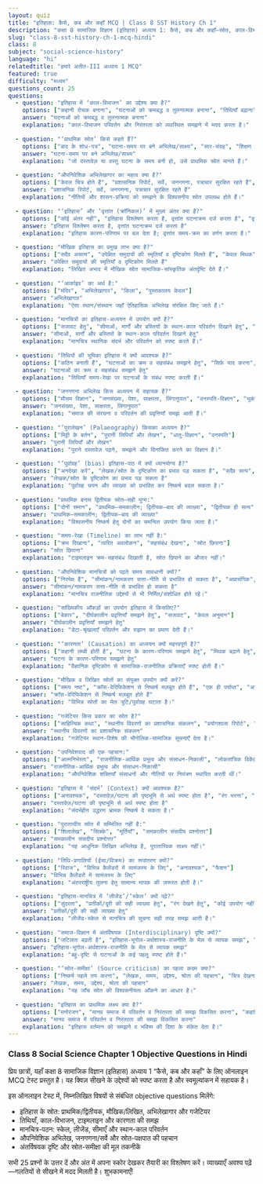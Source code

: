 ```yaml
---
layout: quiz
title: "इतिहास: कैसे, कब और कहाँ MCQ | Class 8 SST History Ch 1"
description: "कक्षा 8 सामाजिक विज्ञान (इतिहास) अध्याय 1: कैसे, कब और कहाँ—स्रोत, काल-विभाजन, तिथियाँ, अभिलेखागार और मानचित्र-आधारित 25 MCQ।"
slug: "class-8-sst-history-ch-1-mcq-hindi"
class: 8
subject: "social-science-history"
language: "hi"
relatedtitle: "हमारे अतीत-III अध्याय 1 MCQ"
featured: true
difficulty: "मध्यम"
questions_count: 25
questions:
  - question: "इतिहास में ‘काल-विभाजन’ का उद्देश्य क्या है?"
    options: ["कहानी रोचक बनाना", "घटनाओं को क्रमबद्ध व तुलनात्मक बनाना", "तिथियाँ बढ़ाना", "चित्र सजावट"]
    answer: "घटनाओं को क्रमबद्ध व तुलनात्मक बनाना"
    explanation: "काल-विभाजन परिवर्तन और निरंतरता को व्यवस्थित समझने में मदद करता है।"

  - question: "‘प्राथमिक स्रोत’ किसे कहते हैं?"
    options: ["बाद के शोध-पत्र", "घटना-समय पर बने अभिलेख/साक्ष्य", "सार-संग्रह", "शिक्षण नोट्स"]
    answer: "घटना-समय पर बने अभिलेख/साक्ष्य"
    explanation: "जो दस्तावेज़ या वस्तु घटना के समय बनी हो, उसे प्राथमिक स्रोत मानते हैं।"

  - question: "औपनिवेशिक अभिलेखागार का महत्व क्या है?"
    options: ["केवल चित्र होते हैं", "प्रशासनिक रिपोर्ट, सर्वे, जनगणना, पत्राचार सुरक्षित रहते हैं", "लोककथा मिलती है", "मानचित्र नहीं मिलते"]
    answer: "प्रशासनिक रिपोर्ट, सर्वे, जनगणना, पत्राचार सुरक्षित रहते हैं"
    explanation: "नीतियों और शासन-प्रक्रिया को समझने के विश्वसनीय स्रोत उपलब्ध होते हैं।"

  - question: "‘इतिहास’ और ‘वृत्तांत (क्रॉनिकल)’ में मुख्य अंतर क्या है?"
    options: ["कोई अंतर नहीं", "इतिहास विश्लेषण करता है, वृत्तांत घटनाक्रम दर्ज करता है", "वृत्तांत विश्लेषण करता है", "इतिहास केवल तिथियाँ है"]
    answer: "इतिहास विश्लेषण करता है, वृत्तांत घटनाक्रम दर्ज करता है"
    explanation: "इतिहास कारण-परिणाम पर बल देता है; वृत्तांत समय-क्रम का वर्णन करता है।"

  - question: "मौखिक इतिहास का प्रमुख लाभ क्या है?"
    options: ["सदैव असत्य", "उपेक्षित समुदायों की स्मृतियाँ व दृष्टिकोण मिलते हैं", "केवल मिथक", "अनावश्यक"]
    answer: "उपेक्षित समुदायों की स्मृतियाँ व दृष्टिकोण मिलते हैं"
    explanation: "लिखित अभाव में मौखिक स्रोत सामाजिक-सांस्कृतिक अंतर्दृष्टि देते हैं।"

  - question: "‘आर्काइव’ का अर्थ है:"
    options: ["मंदिर", "अभिलेखागार", "किला", "पुस्तकालय केवल"]
    answer: "अभिलेखागार"
    explanation: "ऐसा स्थान/संस्थान जहाँ ऐतिहासिक अभिलेख संरक्षित किए जाते हैं।"

  - question: "मानचित्रों का इतिहास-अध्ययन में उपयोग क्यों है?"
    options: ["सजावट हेतु", "सीमाओं, मार्गों और बस्तियों के स्थान-काल परिवर्तन दिखाने हेतु", "केवल रेखांकन", "रंग अभ्यास"]
    answer: "सीमाओं, मार्गों और बस्तियों के स्थान-काल परिवर्तन दिखाने हेतु"
    explanation: "मानचित्र स्थानिक संदर्भ और परिवर्तन को स्पष्ट करते हैं।"

  - question: "तिथियों की भूमिका इतिहास में क्यों आवश्यक है?"
    options: ["कठिन बनाती हैं", "घटनाओं का क्रम व सहसंबंध समझने हेतु", "सिर्फ़ याद करना", "अनावश्यक"]
    answer: "घटनाओं का क्रम व सहसंबंध समझने हेतु"
    explanation: "तिथियाँ समय-रेखा पर घटनाओं के संबंध स्पष्ट करती हैं।"

  - question: "जनगणना अभिलेख किस अध्ययन में सहायक हैं?"
    options: ["मौसम विज्ञान", "जनसंख्या, पेशा, साक्षरता, लिंगानुपात", "वनस्पति-विज्ञान", "भूकंप-मापन"]
    answer: "जनसंख्या, पेशा, साक्षरता, लिंगानुपात"
    explanation: "समाज की संरचना व परिवर्तन की प्रवृत्तियाँ समझ आती हैं।"

  - question: "‘पुरालेखन’ (Palaeography) किसका अध्ययन है?"
    options: ["मिट्टी के बर्तन", "पुरानी लिपियाँ और लेखन", "धातु-विज्ञान", "वनस्पति"]
    answer: "पुरानी लिपियाँ और लेखन"
    explanation: "पुराने दस्तावेज़ पढ़ने, समझने और दिनांकित करने का विज्ञान है।"

  - question: "‘पूर्वाग्रह’ (bias) इतिहास-पाठ में क्यों ध्यानयोग्य है?"
    options: ["अनदेखा करें", "लेखक/स्रोत के दृष्टिकोण का प्रभाव पड़ सकता है", "सदैव सत्य", "स्रोत नहीं चाहिए"]
    answer: "लेखक/स्रोत के दृष्टिकोण का प्रभाव पड़ सकता है"
    explanation: "पूर्वाग्रह चयन और व्याख्या को प्रभावित कर निष्कर्ष बदल सकता है।"

  - question: "प्राथमिक बनाम द्वितीयक स्रोत—सही युग्म:"
    options: ["दोनों समान", "प्राथमिक—समकालीन; द्वितीयक—बाद की व्याख्या", "द्वितीयक ही सत्य", "प्राथमिक असत्य"]
    answer: "प्राथमिक—समकालीन; द्वितीयक—बाद की व्याख्या"
    explanation: "विश्वसनीय निष्कर्ष हेतु दोनों का समन्वित उपयोग किया जाता है।"

  - question: "समय-रेखा (Timeline) का लाभ नहीं है:"
    options: ["क्रम दिखाना", "त्वरित अवलोकन", "सहसंबंध देखना", "स्रोत छिपाना"]
    answer: "स्रोत छिपाना"
    explanation: "टाइमलाइन क्रम-सहसंबंध दिखाती है, स्रोत छिपाने का औजार नहीं।"

  - question: "औपनिवेशिक मानचित्रों को पढ़ते समय सावधानी क्यों?"
    options: ["निरपेक्ष हैं", "सीमांकन/नामकरण सत्ता-नीति से प्रभावित हो सकता है", "अप्रासंगिक", "केवल सुंदर"]
    answer: "सीमांकन/नामकरण सत्ता-नीति से प्रभावित हो सकता है"
    explanation: "मानचित्र राजनीतिक उद्देश्यों से भी निर्मित/संशोधित होते रहे।"

  - question: "सांख्यिकीय आँकड़ों का उपयोग इतिहास में किसलिए?"
    options: ["बेकार", "दीर्घकालीन प्रवृत्तियाँ समझने हेतु", "सजावट", "केवल अनुमान"]
    answer: "दीर्घकालीन प्रवृत्तियाँ समझने हेतु"
    explanation: "डेटा-श्रृंखलाएँ परिवर्तन और रुझान का प्रमाण देती हैं।"

  - question: "‘कारणता’ (Causation) का अध्ययन क्यों महत्त्वपूर्ण है?"
    options: ["कहानी लम्बी होती है", "घटना के कारण-परिणाम समझने हेतु", "मिथक बढ़ाने हेतु", "केवल तिथि हेतु"]
    answer: "घटना के कारण-परिणाम समझने हेतु"
    explanation: "वैज्ञानिक दृष्टिकोण से सामाजिक-राजनीतिक प्रक्रियाएँ स्पष्ट होती हैं।"

  - question: "मौखिक व लिखित स्रोतों का संयुक्त उपयोग क्यों करें?"
    options: ["समय नष्ट", "क्रॉस-वेरिफिकेशन से निष्कर्ष मज़बूत होते हैं", "एक ही पर्याप्त", "अनावश्यक"]
    answer: "क्रॉस-वेरिफिकेशन से निष्कर्ष मज़बूत होते हैं"
    explanation: "विभिन्न स्रोतों का मेल त्रुटि/पूर्वाग्रह घटाता है।"

  - question: "गजेटियर किस प्रकार का स्रोत है?"
    options: ["साहित्यिक कथा", "स्थानीय विवरणों का प्रशासनिक संकलन", "प्रयोगशाला रिपोर्ट", "कथा-कहानी"]
    answer: "स्थानीय विवरणों का प्रशासनिक संकलन"
    explanation: "गजेटियर स्थान-विशेष की भौगोलिक-सामाजिक सूचनाएँ देता है।"

  - question: "उपनिवेशवाद की एक पहचान:"
    options: ["आत्मनिर्भरता", "राजनीतिक-आर्थिक प्रभुत्व और संसाधन-निकासी", "लोकतांत्रिक विकेंद्रीकरण", "कर-समाप्ति"]
    answer: "राजनीतिक-आर्थिक प्रभुत्व और संसाधन-निकासी"
    explanation: "औपनिवेशिक शक्तियाँ संसाधनों और नीतियों पर नियंत्रण स्थापित करती थीं।"

  - question: "इतिहास में ‘संदर्भ’ (Context) क्यों आवश्यक है?"
    options: ["अनावश्यक", "दस्तावेज़/घटना की पृष्ठभूमि से अर्थ स्पष्ट होता है", "रंग भरना", "चित्र सजाना"]
    answer: "दस्तावेज़/घटना की पृष्ठभूमि से अर्थ स्पष्ट होता है"
    explanation: "संदर्भहीन उद्धरण भ्रामक निष्कर्ष दे सकता है।"

  - question: "पुरातत्त्वीय स्रोत में सम्मिलित नहीं है:"
    options: ["शिलालेख", "सिक्के", "मूर्तियाँ", "समकालीन संसदीय प्रश्नोत्तर"]
    answer: "समकालीन संसदीय प्रश्नोत्तर"
    explanation: "यह आधुनिक लिखित अभिलेख है, पुरातात्त्विक साक्ष्य नहीं।"

  - question: "तिथि-प्रणालियों (ईसा/विक्रम) का रूपांतरण क्यों?"
    options: ["रिवाज", "विभिन्न कैलेंडरों में सामंजस्य के लिए", "अनावश्यक", "फैशन"]
    answer: "विभिन्न कैलेंडरों में सामंजस्य के लिए"
    explanation: "अंतरराष्ट्रीय तुलना हेतु सामान्य मापक की ज़रूरत होती है।"

  - question: "इतिहास-मानचित्र में ‘लीजेंड’/‘स्केल’ क्यों पढ़ें?"
    options: ["सुंदरता", "प्रतीकों/दूरी की सही व्याख्या हेतु", "रंग देखने हेतु", "कोई उपयोग नहीं"]
    answer: "प्रतीकों/दूरी की सही व्याख्या हेतु"
    explanation: "लीजेंड-स्केल से मानचित्र की सूचना सही तरह समझ आती है।"

  - question: "समाज-विज्ञान में अंतर्विषयक (Interdisciplinary) दृष्टि क्यों?"
    options: ["जटिलता बढ़ती है", "इतिहास-भूगोल-अर्थशास्त्र-राजनीति के मेल से व्यापक समझ", "अनावश्यक", "केवल इतिहास पर्याप्त"]
    answer: "इतिहास-भूगोल-अर्थशास्त्र-राजनीति के मेल से व्यापक समझ"
    explanation: "बहु-दृष्टि से घटनाओं के कई पहलू स्पष्ट होते हैं।"

  - question: "‘स्रोत-समीक्षा’ (Source criticism) का पहला कदम क्या?"
    options: ["निष्कर्ष पहले तय करना", "लेखक, समय, उद्देश्य, श्रोता की पहचान", "चित्र देखना", "रंग चुनना"]
    answer: "लेखक, समय, उद्देश्य, श्रोता की पहचान"
    explanation: "यह जाँच स्रोत की विश्वसनीयता आँकने का आधार है।"

  - question: "इतिहास का प्राथमिक लक्ष्य क्या है?"
    options: ["मनोरंजन", "मानव समाज में परिवर्तन व निरंतरता की समझ विकसित करना", "कहानियाँ गढ़ना", "केवल युद्ध पढ़ना"]
    answer: "मानव समाज में परिवर्तन व निरंतरता की समझ विकसित करना"
    explanation: "इतिहास वर्तमान को समझने व भविष्य की दिशा के संकेत देता है।"
---
```


### Class 8 Social Science Chapter 1 Objective Questions in Hindi

प्रिय छात्रों, यहाँ कक्षा 8 सामाजिक विज्ञान (इतिहास) अध्याय 1 “कैसे, कब और कहाँ” के लिए ऑनलाइन MCQ टेस्ट प्रस्तुत है। यह क्विज़ सीखने के उद्देश्यों को स्पष्ट करता है और स्वमूल्यांकन में सहायक है।

इस ऑनलाइन टेस्ट में, निम्नलिखित विषयों से संबंधित objective questions मिलेंगे:
- इतिहास के स्रोत: प्राथमिक/द्वितीयक, मौखिक/लिखित, अभिलेखागार और गजेटियर
- तिथियाँ, काल-विभाजन, टाइमलाइन और कारणता की समझ
- मानचित्र-पठन: स्केल, लीजेंड, सीमाएँ और स्थान-काल परिवर्तन
- औपनिवेशिक अभिलेख, जनगणना/सर्वे और स्रोत-पक्षपात की पहचान
- अंतर्विषयक दृष्टि और स्रोत-समीक्षा की मूल तकनीकें

सभी 25 प्रश्नों के उत्तर दें और अंत में अपना स्कोर देखकर तैयारी का विश्लेषण करें। व्याख्याएँ अवश्य पढ़ें—गलतियों से सीखने में मदद मिलती है। शुभकामनाएँ!
